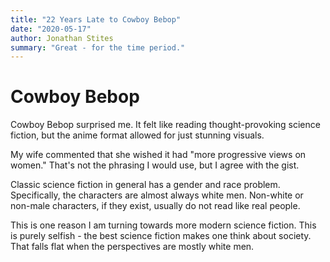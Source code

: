 ```yaml
---
title: "22 Years Late to Cowboy Bebop"
date: "2020-05-17"
author: Jonathan Stites
summary: "Great - for the time period."
---
```


# Cowboy Bebop

Cowboy Bebop surprised me. It felt like reading thought-provoking science fiction, but the anime format allowed for just stunning visuals.

My wife commented that she wished it had "more progressive views on women." That's not the phrasing I would use, but I agree with the gist.

Classic science fiction in general has a gender and race problem. Specifically, the characters are almost always white men. Non-white or non-male characters, if they exist, usually do not read like real people.

This is one reason I am turning towards more modern science fiction. This is purely selfish - the best science fiction makes one think about society. That falls flat when the perspectives are mostly white men.